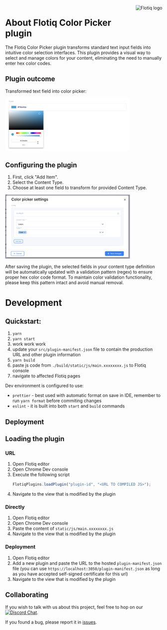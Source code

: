 <a href="https://flotiq.com/">
    <img src="https://editor.flotiq.com/fonts/fq-logo.svg" alt="Flotiq logo" title="Flotiq" align="right" height="60" />
</a>

# About Flotiq Color Picker plugin

The Flotiq Color Picker plugin transforms standard text input fields into intuitive color selection interfaces. This plugin provides a visual way to select and manage colors for your content, eliminating the need to manually enter hex color codes.

## Plugin outcome 

Transformed text field into color picker:

<img src=".docs/input-color-picker.png" alt="Input with color picker" width="400"/>

## Configuring the plugin

1. First, click "Add Item".
2. Select the Content Type.
3. Choose at least one field to transform for provided Content Type.

<img src=".docs/color-picker-settings.png" alt="Color picker configuration" width="400"/>

After saving the plugin, the selected fields in your content type definition will be automatically updated with a validation pattern (regex) to ensure proper hex color code format. To maintain color validation functionality, please keep this pattern intact and avoid manual removal.

# Development

## Quickstart:

1. `yarn`
2. `yarn start`
3. work work work
4. update your `src/plugin-manifest.json` file to contain the production URL and other plugin information
5. `yarn build`
6. paste js code from `./build/static/js/main.xxxxxxxx.js` to Flotiq console
7. navigate to affected Flotiq pages

Dev environment is configured to use:
- `prettier` - best used with automatic format on save in IDE, remember to run `yarn format` before commiting changes
- `eslint` - it is built into both `start` and `build` commands

## Deployment

<!-- TO DO -->

## Loading the plugin

### URL

1. Open Flotiq editor
2. Open Chrome Dev console
3. Execute the following script
   ```javascript
   FlotiqPlugins.loadPlugin("plugin-id", "<URL TO COMPILED JS>");
   ```
4. Navigate to the view that is modified by the plugin

### Directly

1. Open Flotiq editor
2. Open Chrome Dev console
3. Paste the content of `static/js/main.xxxxxxxx.js`
4. Navigate to the view that is modified by the plugin

### Deployment

1. Open Flotiq editor
2. Add a new plugin and paste the URL to the hosted `plugin-manifest.json` file (you can use `https://localhost:3050/plugin-manifest.json` as long as you have accepted self-signed certificate for this url)
3. Navigate to the view that is modified by the plugin

## Collaborating

If you wish to talk with us about this project, feel free to hop on our [![Discord Chat](https://img.shields.io/discord/682699728454025410.svg)](https://discord.gg/FwXcHnX).

If you found a bug, please report it in [issues](https://github.com/flotiq/flotiq-ui-plugin-templates-plain-js/issues).
